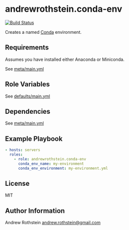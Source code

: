 andrewrothstein.conda-env
=========
[![Build Status](https://travis-ci.org/andrewrothstein/ansible-conda-env.svg?branch=master)](https://travis-ci.org/andrewrothstein/ansible-conda-env)

Creates a named [Conda](http://conda.pydata.org/docs/index.html) environment.

Requirements
------------

Assumes you have installed either Anaconda or Miniconda.

See [meta/main.yml](meta/main.yml)

Role Variables
--------------

See [defaults/main.yml](defaults/main.yml)

Dependencies
------------

See [meta/main.yml](meta/main.yml)

Example Playbook
----------------

```yml
- hosts: servers
  roles:
    - role: andrewrothstein.conda-env
	  conda_env_name: my-environment
	  conda_env_environment: my-environment.yml
```

License
-------

MIT

Author Information
------------------

Andrew Rothstein <andrew.rothstein@gmail.com>
